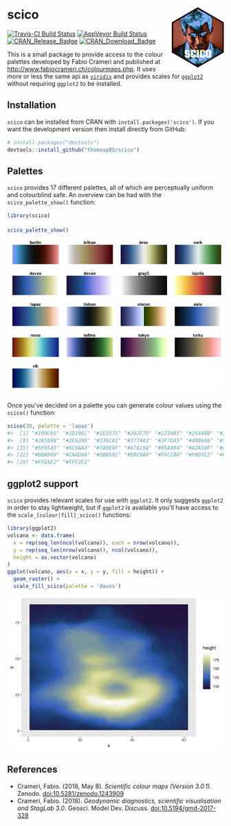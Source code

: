
<!-- README.md is generated from README.Rmd. Please edit that file -->
scico <img src="man/figures/logo.png" align="right" />
======================================================

[![Travis-CI Build Status](https://travis-ci.org/thomasp85/scico.svg?branch=master)](https://travis-ci.org/thomasp85/scico) [![AppVeyor Build Status](https://ci.appveyor.com/api/projects/status/github/thomasp85/scico?branch=master&svg=true)](https://ci.appveyor.com/project/thomasp85/scico) [![CRAN\_Release\_Badge](http://www.r-pkg.org/badges/version-ago/scico)](https://CRAN.R-project.org/package=scico) [![CRAN\_Download\_Badge](http://cranlogs.r-pkg.org/badges/scico)](https://CRAN.R-project.org/package=scico)

This is a small package to provide access to the colour palettes developed by Fabio Crameri and published at <http://www.fabiocrameri.ch/colourmaps.php>. It uses more or less the same api as [`viridis`](https://github.com/sjmgarnier/viridis) and provides scales for [`ggplot2`](https://github.com/tidyverse/ggplot2) without requiring `ggplot2` to be installed.

Installation
------------

`scico` can be installed from CRAN with `install.packages('scico')`. If you want the development version then install directly from GitHub:

``` r
# install.packages("devtools")
devtools::install_github("thomasp85/scico")
```

Palettes
--------

`scico` provides 17 different palettes, all of which are perceptually uniform and colourblind safe. An overview can be had with the `scico_palette_show()` function:

``` r
library(scico)

scico_palette_show()
```

![](man/figures/README-unnamed-chunk-3-1.png)

Once you've decided on a palette you can generate colour values using the `scico()` function:

``` r
scico(30, palette = 'lapaz')
#>  [1] "#190C65" "#1D196C" "#1E2575" "#202F7D" "#223A85" "#25448B" "#274E92"
#>  [8] "#2A5898" "#2E629D" "#336CA1" "#3774A3" "#3F7DA5" "#4886A6" "#528EA6"
#> [15] "#5F95A5" "#6C9AA3" "#7A9E9F" "#87A19A" "#95A494" "#A2A58F" "#ADA78B"
#> [22] "#BBA989" "#CAAD8A" "#DBB592" "#EBC0A0" "#F6CCB0" "#FBD7C2" "#FDE0D2"
#> [29] "#FFEAE2" "#FFF2F2"
```

ggplot2 support
---------------

`scico` provides relevant scales for use with `ggplot2`. It only suggests `ggplot2` in order to stay lightweight, but if `ggplot2` is available you'll have access to the `scale_[colour|fill]_scico()` functions:

``` r
library(ggplot2)
volcano <- data.frame(
  x = rep(seq_len(ncol(volcano)), each = nrow(volcano)),
  y = rep(seq_len(nrow(volcano)), ncol(volcano)),
  height = as.vector(volcano)
)
ggplot(volcano, aes(x = x, y = y, fill = height)) + 
  geom_raster() + 
  scale_fill_scico(palette = 'davos') 
```

![](man/figures/README-unnamed-chunk-5-1.png)

References
----------

-   Crameri, Fabio. (2018, May 8). *Scientific colour maps (Version 3.0.1)*. Zenodo. <doi:10.5281/zenodo.1243909>
-   Crameri, Fabio. (2018). *Geodynamic diagnostics, scientific visualisation and StagLab 3.0*. Geosci. Model Dev. Discuss. <doi:10.5194/gmd-2017-328>
